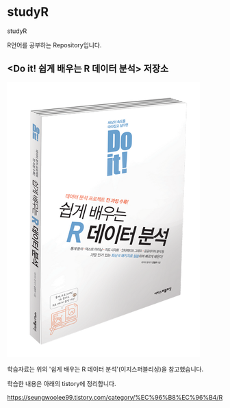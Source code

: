 # studyR
studyR

R언어를 공부하는 Repository입니다.

<Do it! 쉽게 배우는 R 데이터 분석> 저장소
---
![](cover.png)

학습자료는 위의 '쉽게 배우는 R 데이터 분석'(이지스퍼블리싱)을 참고했습니다.

학습한 내용은 아래의 tistory에 정리합니다.

https://seungwoolee99.tistory.com/category/%EC%96%B8%EC%96%B4/R

